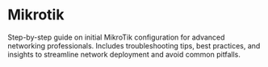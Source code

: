# Mikrotik
Step-by-step guide on initial MikroTik configuration for advanced networking professionals. Includes troubleshooting tips, best practices, and insights to streamline network deployment and avoid common pitfalls. 
